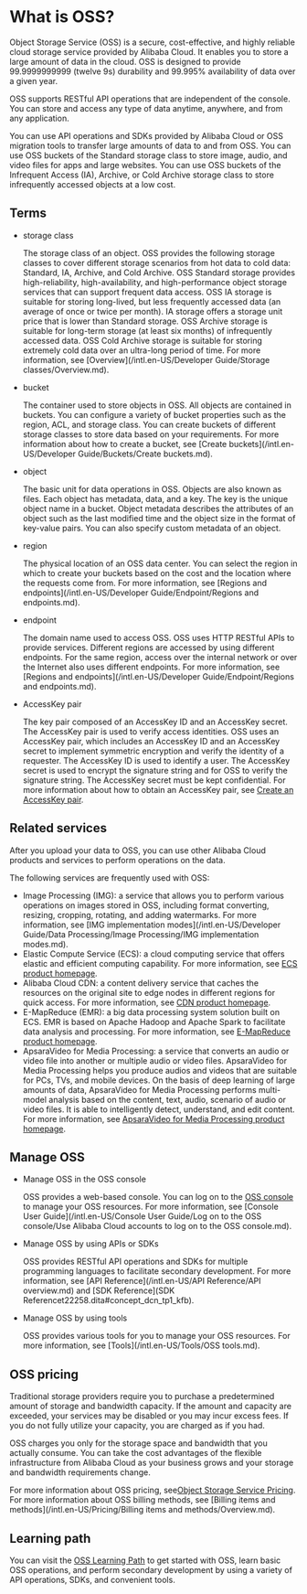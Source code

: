 # What is OSS?

Object Storage Service \(OSS\) is a secure, cost-effective, and highly reliable cloud storage service provided by Alibaba Cloud. It enables you to store a large amount of data in the cloud. OSS is designed to provide 99.9999999999 \(twelve 9s\) durability and 99.995% availability of data over a given year.

OSS supports RESTful API operations that are independent of the console. You can store and access any type of data anytime, anywhere, and from any application.

You can use API operations and SDKs provided by Alibaba Cloud or OSS migration tools to transfer large amounts of data to and from OSS. You can use OSS buckets of the Standard storage class to store image, audio, and video files for apps and large websites. You can use OSS buckets of the Infrequent Access \(IA\), Archive, or Cold Archive storage class to store infrequently accessed objects at a low cost.

## Terms

-   storage class

    The storage class of an object. OSS provides the following storage classes to cover different storage scenarios from hot data to cold data: Standard, IA, Archive, and Cold Archive. OSS Standard storage provides high-reliability, high-availability, and high-performance object storage services that can support frequent data access. OSS IA storage is suitable for storing long-lived, but less frequently accessed data \(an average of once or twice per month\). IA storage offers a storage unit price that is lower than Standard storage. OSS Archive storage is suitable for long-term storage \(at least six months\) of infrequently accessed data. OSS Cold Archive storage is suitable for storing extremely cold data over an ultra-long period of time. For more information, see [Overview](/intl.en-US/Developer Guide/Storage classes/Overview.md).

-   bucket

    The container used to store objects in OSS. All objects are contained in buckets. You can configure a variety of bucket properties such as the region, ACL, and storage class. You can create buckets of different storage classes to store data based on your requirements. For more information about how to create a bucket, see [Create buckets](/intl.en-US/Developer Guide/Buckets/Create buckets.md).

-   object

    The basic unit for data operations in OSS. Objects are also known as files. Each object has metadata, data, and a key. The key is the unique object name in a bucket. Object metadata describes the attributes of an object such as the last modified time and the object size in the format of key-value pairs. You can also specify custom metadata of an object.

-   region

    The physical location of an OSS data center. You can select the region in which to create your buckets based on the cost and the location where the requests come from. For more information, see [Regions and endpoints](/intl.en-US/Developer Guide/Endpoint/Regions and endpoints.md).

-   endpoint

    The domain name used to access OSS. OSS uses HTTP RESTful APIs to provide services. Different regions are accessed by using different endpoints. For the same region, access over the internal network or over the Internet also uses different endpoints. For more information, see [Regions and endpoints](/intl.en-US/Developer Guide/Endpoint/Regions and endpoints.md).

-   AccessKey pair

    The key pair composed of an AccessKey ID and an AccessKey secret. The AccessKey pair is used to verify access identities. OSS uses an AccessKey pair, which includes an AccessKey ID and an AccessKey secret to implement symmetric encryption and verify the identity of a requester. The AccessKey ID is used to identify a user. The AccessKey secret is used to encrypt the signature string and for OSS to verify the signature string. The AccessKey secret must be kept confidential. For more information about how to obtain an AccessKey pair, see [Create an AccessKey pair]().


## Related services

After you upload your data to OSS, you can use other Alibaba Cloud products and services to perform operations on the data.

The following services are frequently used with OSS:

-   Image Processing \(IMG\): a service that allows you to perform various operations on images stored in OSS, including format converting, resizing, cropping, rotating, and adding watermarks. For more information, see [IMG implementation modes](/intl.en-US/Developer Guide/Data Processing/Image Processing/IMG implementation modes.md).
-   Elastic Compute Service \(ECS\): a cloud computing service that offers elastic and efficient computing capability. For more information, see [ECS product homepage](https://www.alibabacloud.com/product/ecs).
-   Alibaba Cloud CDN: a content delivery service that caches the resources on the original site to edge nodes in different regions for quick access. For more information, see [CDN product homepage](https://www.alibabacloud.com/product/cdn).
-   E-MapReduce \(EMR\): a big data processing system solution built on ECS. EMR is based on Apache Hadoop and Apache Spark to facilitate data analysis and processing. For more information, see [E-MapReduce product homepage](https://www.alibabacloud.com/product/e-mapreduce).
-   ApsaraVideo for Media Processing: a service that converts an audio or video file into another or multiple audio or video files. ApsaraVideo for Media Processing helps you produce audios and videos that are suitable for PCs, TVs, and mobile devices. On the basis of deep learning of large amounts of data, ApsaraVideo for Media Processing performs multi-model analysis based on the content, text, audio, scenario of audio or video files. It is able to intelligently detect, understand, and edit content. For more information, see [ApsaraVideo for Media Processing product homepage](https://www.alibabacloud.com/product/mts).

## Manage OSS

-   Manage OSS in the OSS console

    OSS provides a web-based console. You can log on to the [OSS console](https://oss.console.aliyun.com/overview) to manage your OSS resources. For more information, see [Console User Guide](/intl.en-US/Console User Guide/Log on to the OSS console/Use Alibaba Cloud accounts to log on to the OSS console.md).

-   Manage OSS by using APIs or SDKs

    OSS provides RESTful API operations and SDKs for multiple programming languages to facilitate secondary development. For more information, see [API Reference](/intl.en-US/API Reference/API overview.md) and [SDK Reference](SDK Referencet22258.dita#concept_dcn_tp1_kfb).

-   Manage OSS by using tools

    OSS provides various tools for you to manage your OSS resources. For more information, see [Tools](/intl.en-US/Tools/OSS tools.md).


## OSS pricing

Traditional storage providers require you to purchase a predetermined amount of storage and bandwidth capacity. If the amount and capacity are exceeded, your services may be disabled or you may incur excess fees. If you do not fully utilize your capacity, you are charged as if you had.

OSS charges you only for the storage space and bandwidth that you actually consume. You can take the cost advantages of the flexible infrastructure from Alibaba Cloud as your business grows and your storage and bandwidth requirements change.

For more information about OSS pricing, see[Object Storage Service Pricing](https://www.alibabacloud.com/product/oss#pricing). For more information about OSS billing methods, see [Billing items and methods](/intl.en-US/Pricing/Billing items and methods/Overview.md).

## Learning path

You can visit the [OSS Learning Path](https://www.alibabacloud.com/getting-started/learningpath/oss) to get started with OSS, learn basic OSS operations, and perform secondary development by using a variety of API operations, SDKs, and convenient tools.

